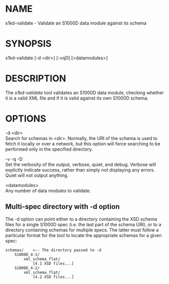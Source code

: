 NAME
====

s1kd-validate - Validate an S1000D data module against its schema

SYNOPSIS
========

s1kd-validate \[-d &lt;dir&gt;\] \[-vqD\] \[&lt;datamodules&gt;\]

DESCRIPTION
===========

The *s1kd-validate* tool validates an S1000D data module, checking whether it is a valid XML file and if it is valid against its own S1000D schema.

OPTIONS
=======

-d &lt;dir&gt;  
Search for schemas in &lt;dir&gt;. Normally, the URI of the schema is used to fetch it locally or over a network, but this option will force searching to be performed only in the specified directory.

-v -q -D  
Set the verbosity of the output, verbose, quiet, and debug. Verbose will explictly indicate success, rather than simply not displaying any errors. Quiet will not output anything.

&lt;datamodules&gt;  
Any number of data modules to validate.

Multi-spec directory with -d option
-----------------------------------

The -d option can point either to a directory containing the XSD schema files for a single S1000D spec (i.e. the last part of the schema URI), or to a directory containing schemas for multiple specs. The latter must follow a particular format for the tool to locate the appropriate schemas for a given spec:

    schemas/    <-- The directory passed to -d
        S1000D_4-1/
            xml_schema_flat/
                [4.1 XSD files...]
        S1000D_4-2/
            xml_schema_flat/
                [4.2 XSD files...]
